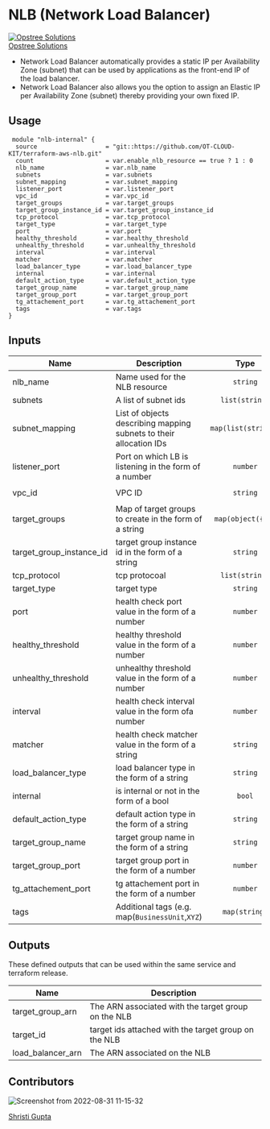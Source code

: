 # NLB (Network Load Balancer)

[![Opstree Solutions][opstree_avatar]][opstree_homepage]<br/>[Opstree Solutions][opstree_homepage] 

  [opstree_homepage]: https://opstree.github.io/
  [opstree_avatar]: https://img.cloudposse.com/200x100/https://www.opstree.com/images/og_image8.jpg

* Network Load Balancer automatically provides a static IP per Availability Zone (subnet) that can be used by applications as the front-end IP of the load balancer.
* Network Load Balancer also allows you the option to assign an Elastic IP per Availability Zone (subnet) thereby providing your own fixed IP. 

## Usage


```hcl
 module "nlb-internal" {
  source                   = "git::https://github.com/OT-CLOUD-KIT/terraform-aws-nlb.git"
  count                    = var.enable_nlb_resource == true ? 1 : 0
  nlb_name                 = var.nlb_name 
  subnets                  = var.subnets
  subnet_mapping           = var.subnet_mapping
  listener_port            = var.listener_port
  vpc_id                   = var.vpc_id
  target_groups            = var.target_groups
  target_group_instance_id = var.target_group_instance_id
  tcp_protocol             = var.tcp_protocol
  target_type              = var.target_type
  port                     = var.port
  healthy_threshold        = var.healthy_threshold
  unhealthy_threshold      = var.unhealthy_threshold
  interval                 = var.interval
  matcher                  = var.matcher
  load_balancer_type       = var.load_balancer_type
  internal                 = var.internal
  default_action_type      = var.default_action_type 
  target_group_name        = var.target_group_name
  target_group_port        = var.target_group_port
  tg_attachement_port      = var.tg_attachement_port
  tags                     = var.tags
}           
```

## Inputs

| Name | Description | Type | Default | Required |
|------|-------------|:----:|:-----:|:-----:|
| nlb_name  | Name used for the NLB resource | `string` | `"nlb1` | yes |
| subnets| A list of subnet ids | `list(string)` | `[]` | yes |
| subnet_mapping| List of objects describing mapping subnets to their allocation IDs | `map(list(string))` | `[]` <br>| no ||
| listener_port | Port on which LB is listening in the form of a number | `number` | `42069` | yes |
| vpc_id | VPC ID | `string` | `"vpc-0ee0ed5cef71f7fb2"` | yes |
| target_groups| Map of target groups to create in the form of a string | `map(object({}))` |`{}`| no |
| target_group_instance_id | target group instance id in the form of a string  | `string` | `"i-08f4ec5db7c523cc6"` | yes |
| tcp_protocol | tcp protocoal | `list(string)` | `"TCP"` | yes |
| target_type| target type | `string` | `"instance"` | yes |
| port| health check port value in the form of a number |   `number` | `80` | yes |
| healthy_threshold | healthy threshold value in the form of a number | `number` | `2` | yes |
| unhealthy_threshold | unhealthy threshold value in the form of a number | `number`|  `2` | yes |
| interval |health check interval value in the form ofa number  | `number` | `10` | yes |
| matcher | health check matcher value in the form of a string  | `string` | `n/a`| no |
|load_balancer_type | load balancer type in the form of a string | `string` | `"network"` | yes |
|internal |  is internal or not in the form of a bool | `bool` | `true` |  yes |
|default_action_type| default action type in the form of a string |`string` | `"forward"` |  yes |
| target_group_name | target group name in the form of a string| `string` | `"nlb-target-group"` | yes 
| target_group_port | target group port in the form of a number| `number` | `80` | yes |
| tg_attachement_port  | tg attachement port  in the form of a number| `number` | `8080` | yes |
| tags | Additional tags (e.g. map(`BusinessUnit`,`XYZ`) | `map(string)` | `<map>` | yes |

## Outputs

These defined outputs that can be used within the same service and terraform release.

| Name | Description |
|------|-------------|
| target_group_arn | The ARN associated with the target group on the NLB|
| target_id | target ids attached with the target group on the NLB |
|load_balancer_arn | The ARN associated on the NLB |

## Contributors

![Screenshot from 2022-08-31 11-15-32](https://user-images.githubusercontent.com/98826875/187603118-a9bf0285-01f9-409e-9752-2fec11bc551b.png)


[Shristi Gupta][shristi_homepage]

  [shristi_homepage]: https://gitlab.com/shristi.gupta

  